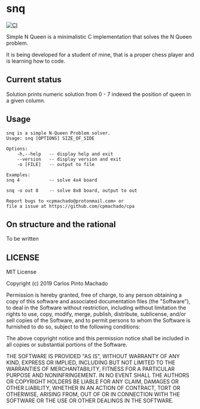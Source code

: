 # snq

[![CI](https://github.com/cpmachado/snq/actions/workflows/ci.yml/badge.svg)](https://github.com/cpmachado/snq/actions/workflows/ci.yml)

Simple N Queen  is a minimalistic C implementation that solves the N Queen
problem.

It is being developed for a student of mine, that is a proper chess player and
is learning how to code.

## Current status

Solution prints numeric solution from 0 - 7 indexed the position of queen in a
given column.

## Usage

```shell
snq is a simple N-Queen Problem solver.
Usage: snq [OPTIONS] SIZE_OF_SIDE

Options:
    -h,--help   -- display help and exit
    --version   -- display version and exit
    -o [FILE]   -- output to file

Examples:
snq 4           -- solve 4x4 board

snq -o out 8    -- solve 8x8 board, output to out

Report bugs to <cpmachado@protonmail.com> or
file a issue at https://github.com/cpmachado/cpa
```


## On structure and the rational

To be written


## LICENSE

MIT License

Copyright (c) 2019 Carlos Pinto Machado

Permission is hereby granted, free of charge, to any person obtaining a copy
of this software and associated documentation files (the "Software"), to deal
in the Software without restriction, including without limitation the rights
to use, copy, modify, merge, publish, distribute, sublicense, and/or sell
copies of the Software, and to permit persons to whom the Software is
furnished to do so, subject to the following conditions:

The above copyright notice and this permission notice shall be included in all
copies or substantial portions of the Software.

THE SOFTWARE IS PROVIDED "AS IS", WITHOUT WARRANTY OF ANY KIND, EXPRESS OR
IMPLIED, INCLUDING BUT NOT LIMITED TO THE WARRANTIES OF MERCHANTABILITY,
FITNESS FOR A PARTICULAR PURPOSE AND NONINFRINGEMENT. IN NO EVENT SHALL THE
AUTHORS OR COPYRIGHT HOLDERS BE LIABLE FOR ANY CLAIM, DAMAGES OR OTHER
LIABILITY, WHETHER IN AN ACTION OF CONTRACT, TORT OR OTHERWISE, ARISING FROM,
OUT OF OR IN CONNECTION WITH THE SOFTWARE OR THE USE OR OTHER DEALINGS IN THE
SOFTWARE.

